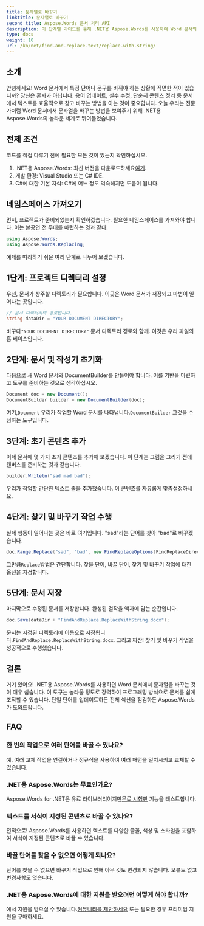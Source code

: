 ```yaml
---
title: 문자열로 바꾸기
linktitle: 문자열로 바꾸기
second_title: Aspose.Words 문서 처리 API
description: 이 단계별 가이드를 통해 .NET용 Aspose.Words를 사용하여 Word 문서의 문자열을 바꾸는 방법을 알아보세요. 문서 편집을 자동화하려는 개발자에게 적합합니다.
type: docs
weight: 10
url: /ko/net/find-and-replace-text/replace-with-string/
---
```


## 소개

안녕하세요! Word 문서에서 특정 단어나 문구를 바꿔야 하는 상황에 직면한 적이 있습니까? 당신은 혼자가 아닙니다. 용어 업데이트, 실수 수정, 단순히 콘텐츠 정리 등 문서에서 텍스트를 효율적으로 찾고 바꾸는 방법을 아는 것이 중요합니다. 오늘 우리는 전문가처럼 Word 문서에서 문자열을 바꾸는 방법을 보여주기 위해 .NET용 Aspose.Words의 놀라운 세계로 뛰어들었습니다.

## 전제 조건

코드를 직접 다루기 전에 필요한 모든 것이 있는지 확인하십시오.

1.  .NET용 Aspose.Words: 최신 버전을 다운로드하세요[여기](https://releases.aspose.com/words/net/).
2. 개발 환경: Visual Studio 또는 C# IDE.
3. C#에 대한 기본 지식: C#에 어느 정도 익숙해지면 도움이 됩니다.

## 네임스페이스 가져오기

먼저, 프로젝트가 준비되었는지 확인하겠습니다. 필요한 네임스페이스를 가져와야 합니다. 이는 본공연 전 무대를 마련하는 것과 같다.

```csharp
using Aspose.Words;
using Aspose.Words.Replacing;
```

예제를 따라하기 쉬운 여러 단계로 나누어 보겠습니다.

## 1단계: 프로젝트 디렉터리 설정

우선, 문서가 상주할 디렉토리가 필요합니다. 이곳은 Word 문서가 저장되고 마법이 일어나는 곳입니다.

```csharp
// 문서 디렉터리의 경로입니다.
string dataDir = "YOUR DOCUMENT DIRECTORY";
```

 바꾸다`"YOUR DOCUMENT DIRECTORY"` 문서 디렉토리 경로와 함께. 이것은 우리 파일의 홈 베이스입니다.

## 2단계: 문서 및 작성기 초기화

다음으로 새 Word 문서와 DocumentBuilder를 만들어야 합니다. 이를 기반을 마련하고 도구를 준비하는 것으로 생각하십시오.

```csharp
Document doc = new Document();
DocumentBuilder builder = new DocumentBuilder(doc);
```

 여기,`Document` 우리가 작업할 Word 문서를 나타냅니다.`DocumentBuilder` 그것을 수정하는 도구입니다.

## 3단계: 초기 콘텐츠 추가

이제 문서에 몇 가지 초기 콘텐츠를 추가해 보겠습니다. 이 단계는 그림을 그리기 전에 캔버스를 준비하는 것과 같습니다.

```csharp
builder.Writeln("sad mad bad");
```

우리가 작업할 간단한 텍스트 줄을 추가했습니다. 이 콘텐츠를 자유롭게 맞춤설정하세요.

## 4단계: 찾기 및 바꾸기 작업 수행

실제 행동이 일어나는 곳은 바로 여기입니다. "sad"라는 단어를 찾아 "bad"로 바꾸겠습니다.

```csharp
doc.Range.Replace("sad", "bad", new FindReplaceOptions(FindReplaceDirection.Forward));
```

 그만큼`Replace`방법은 간단합니다. 찾을 단어, 바꿀 단어, 찾기 및 바꾸기 작업에 대한 옵션을 지정합니다.

## 5단계: 문서 저장

마지막으로 수정된 문서를 저장합니다. 완성된 걸작을 액자에 담는 순간입니다.

```csharp
doc.Save(dataDir + "FindAndReplace.ReplaceWithString.docx");
```

 문서는 지정된 디렉토리에 이름으로 저장됩니다.`FindAndReplace.ReplaceWithString.docx`. 그리고 짜잔! 찾기 및 바꾸기 작업을 성공적으로 수행했습니다.

## 결론

거기 있어요! .NET용 Aspose.Words를 사용하면 Word 문서에서 문자열을 바꾸는 것이 매우 쉽습니다. 이 도구는 놀라울 정도로 강력하여 프로그래밍 방식으로 문서를 쉽게 조작할 수 있습니다. 단일 단어를 업데이트하든 전체 섹션을 점검하든 Aspose.Words가 도와드립니다.

## FAQ

### 한 번의 작업으로 여러 단어를 바꿀 수 있나요?
예, 여러 교체 작업을 연결하거나 정규식을 사용하여 여러 패턴을 일치시키고 교체할 수 있습니다.

### .NET용 Aspose.Words는 무료인가요?
 Aspose.Words for .NET은 유료 라이브러리이지만[무료 시험판](https://releases.aspose.com/) 기능을 테스트합니다.

### 텍스트를 서식이 지정된 콘텐츠로 바꿀 수 있나요?
전적으로! Aspose.Words를 사용하면 텍스트를 다양한 글꼴, 색상 및 스타일을 포함하여 서식이 지정된 콘텐츠로 바꿀 수 있습니다.

### 바꿀 단어를 찾을 수 없으면 어떻게 되나요?
단어를 찾을 수 없으면 바꾸기 작업으로 인해 아무 것도 변경되지 않습니다. 오류도 없고 변경사항도 없습니다.

### .NET용 Aspose.Words에 대한 지원을 받으려면 어떻게 해야 합니까?
 에서 지원을 받으실 수 있습니다.[커뮤니티를 제안하세요](https://forum.aspose.com/c/words/8) 또는 필요한 경우 프리미엄 지원을 구매하세요.